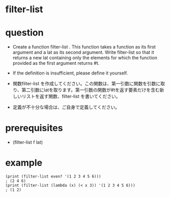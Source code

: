 # filter-list

# question
- Create a function filter-list . This function takes a function as its first argument and a lat as its second argument. Write filter-list so that it returns a new lat containing only the elements for which the function provided as the first argument returns #t.

- If the definition is insufficient, please define it yourself.

- 関数filter-list を作成してください。この関数は、第一引数に関数を引数に取り、第二引数にlatを取ります。第一引数の関数が#tを返す要素だけを含む新しいリストを返す関数、filter-list を書いてください。
- 定義が不十分な場合は、ご自身で定義してください。


# prerequisites

- (filter-list f lat)

# example

```
(print (filter-list even? '(1 2 3 4 5 6)))
; (2 4 6)
(print (filter-list (lambda (x) (< x 3)) '(1 2 3 4 5 6)))
; (1 2)
```